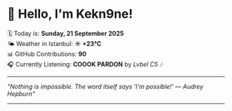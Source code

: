 # 👋 Hello, I'm Kekn9ne!

🗓️ Today is: **Sunday, 21 September 2025**  
🌤️ Weather in Istanbul: **☀️   +23°C**  
📊 GitHub Contributions: **90**  
🎧 Currently Listening: **COOOK PARDON** by *Lvbel C5* 🎶

---

_"Nothing is impossible. The word itself says 'I'm possible!' — *Audrey Hepburn*"_

---
